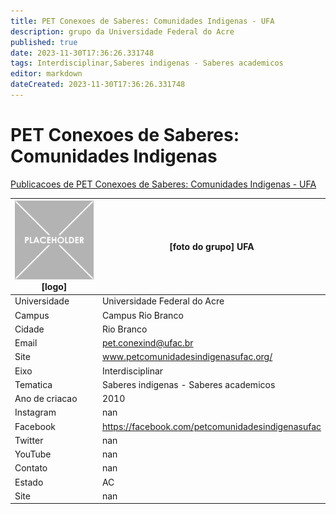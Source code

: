 ```yaml
---
title: PET Conexoes de Saberes: Comunidades Indigenas - UFA
description: grupo da Universidade Federal do Acre
published: true
date: 2023-11-30T17:36:26.331748
tags: Interdisciplinar,Saberes indigenas - Saberes academicos
editor: markdown
dateCreated: 2023-11-30T17:36:26.331748
---
```


# PET Conexoes de Saberes: Comunidades Indigenas

[Publicacoes de PET Conexoes de Saberes: Comunidades Indigenas - UFA](/atividade/206PETConexoesdeSaberesComunidadesIndigenasUFA/feed.md)

| ![placeholder.png](/placeholder.png) [logo] | [foto do grupo] UFA         |
| ------------------------------------------- | ------------------------------------------------- |
| Universidade                                | Universidade Federal do Acre      |
| Campus                                      | Campus Rio Branco            |
| Cidade                                      | Rio Branco             |
| Email                                       | pet.conexind@ufac.br             |
| Site                                        | www.petcomunidadesindigenasufac.org/              |
| Eixo                                        | Interdisciplinar              |
| Tematica                                    | Saberes indigenas - Saberes academicos          |
| Ano de criacao                              | 2010        |
| Instagram                                   | nan         |
| Facebook                                    | https://facebook.com/petcomunidadesindigenasufac          |
| Twitter                                     | nan           |
| YouTube                                     | nan           |
| Contato                                     | nan         |
| Estado                                      |  AC            |
| Site                                        | nan |
